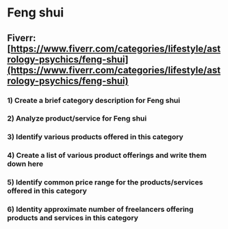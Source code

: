 # Feng shui
## Fiverr: [https://www.fiverr.com/categories/lifestyle/astrology-psychics/feng-shui](https://www.fiverr.com/categories/lifestyle/astrology-psychics/feng-shui)
### 1) Create a brief category description for Feng shui
### 2) Analyze product/service for Feng shui
### 3) Identify various products offered in this category
### 4) Create a list of various product offerings and write them down here
### 5) Identify common price range for the products/services offered in this category
### 6) Identity approximate number of freelancers offering products and services in this category
